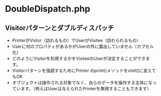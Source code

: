 
# DoubleDispatch.php

## 	Visitorパターンとダブルディスパッチ

* PrinterがVistor（訪れるもの）でUserがVisitee（訪れられるもの）
* Userに何のプロパティがあるかがUserの外に露出していません（カプセル化）
* どのようにVisitorを利用するかをVisiteeのUserが決定することができます。
* Visitorパターンを強調するためにPrinter のprint()メソッドをvisit()に変えてもOK
* オブジェクトは操作される対象でなく、自らのデータを操作する主体になっています。（例えばUserは与えられたPrinterを無視することもできます）
